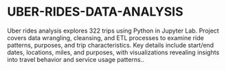# UBER-RIDES-DATA-ANALYSIS
Uber rides analysis explores 322 trips using Python in Jupyter Lab. Project covers data wrangling, cleansing, and ETL processes to examine ride patterns, purposes, and trip characteristics. Key details include start/end dates, locations, miles, and purposes, with visualizations revealing insights into travel behavior and service usage patterns..
